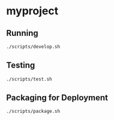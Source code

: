# myproject


## Running

```bash
./scripts/develop.sh
```


## Testing

```bash
./scripts/test.sh
```


## Packaging for Deployment

```bash
./scripts/package.sh
```
